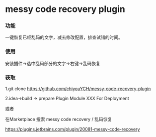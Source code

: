 # messy code recovery plugin 

### 功能
一键恢复已经乱码的文字，减去修改配置，排查试错的时间。

### 使用
安装插件->选中乱码部分的文字->右键->乱码恢复

### 获取

1.git clone https://github.com/chiyouYCH/messy-code-recovery-plugin

2.idea->build -> prepare Plugin Module XXX For Deployment

或者

在Marketplace 搜索 messy code recovery / 乱码恢复

https://plugins.jetbrains.com/plugin/20081-messy-code-recovery